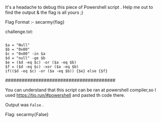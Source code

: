 It's a headache to debug this piece of Powershell script . Help me out to find the output & the flag is all yours ;)

Flag Format :- secarmy{flag}

challenge.txt:


<code>
$a = "Null"
$b = "0x00"
$c = "0x00" -in $a
$d = "null" -ge $b
$e = ($d -eq $c) -or ($a -eq $b)
$f = ($d -eq $c) -xor ($a -eq $b)
if(($d -eq $c) -or ($a -eq $b)) {$e} else {$f}
</code>

########################################

You can understand that this script can be ran at powershell compiler,so I used https://tio.run/#powershell and pasted th code there.

Output was <code>False</code> .

Flag: secarmy{False}
